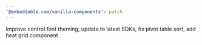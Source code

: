 ```yaml
---
'@embeddable.com/vanilla-components': patch
---
```


Improve control font theming, update to latest SDKs, fix pivot table sort, add heat grid component
